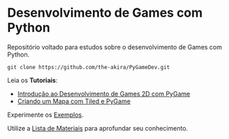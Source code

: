 # Desenvolvimento de Games com Python

Repositório voltado para estudos sobre o desenvolvimento de Games com Python.

```
git clone https://github.com/the-akira/PyGameDev.git
```

Leia os **Tutoriais**:

- [Introdução ao Desenvolvimento de Games 2D com PyGame](https://github.com/the-akira/PyGameDev/blob/master/Artigo.md)
- [Criando um Mapa com Tiled e PyGame](https://github.com/the-akira/PyGameDev/blob/master/Exemplos/Mario%203.0/tutorial/Tutorial.md)

Experimente os [Exemplos](https://github.com/the-akira/PyGameDev/tree/master/Exemplos).

Utilize a [Lista de Materiais](https://github.com/the-akira/PyGameDev/blob/master/Materiais.md) para aprofundar seu conhecimento.